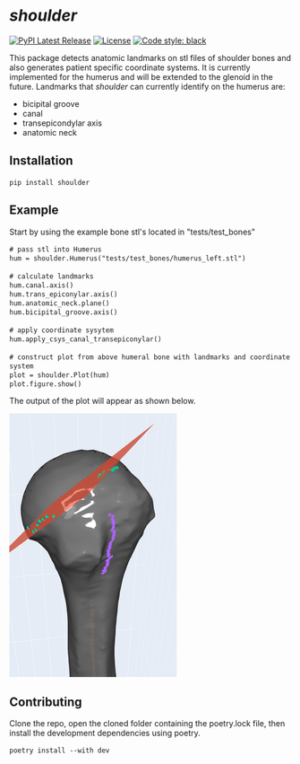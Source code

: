 # *shoulder*

[![PyPI Latest Release](https://img.shields.io/pypi/v/shoulder.svg)](https://pypi.org/project/shoulder/)
[![License](https://img.shields.io/pypi/l/shoulder.svg)](https://github.com/gspangenberg/shoulder/blob/main/LICENSE)
[![Code style: black](https://img.shields.io/badge/code%20style-black-000000.svg)](https://github.com/psf/black)

This package detects anatomic landmarks on stl files of shoulder bones and also generates patient specific coordinate systems. It is currently implemented for the humerus and will be extended to the glenoid in the future. Landmarks that *shoulder* can currently identify on the humerus are:

- bicipital groove
- canal 
- transepicondylar axis
- anatomic neck 


## Installation
```
pip install shoulder
```

## Example
Start by using the example bone stl's located in "tests/test_bones"

    # pass stl into Humerus
    hum = shoulder.Humerus("tests/test_bones/humerus_left.stl")

    # calculate landmarks
    hum.canal.axis()
    hum.trans_epiconylar.axis()
    hum.anatomic_neck.plane()
    hum.bicipital_groove.axis()

    # apply coordinate sysytem
    hum.apply_csys_canal_transepiconylar()

    # construct plot from above humeral bone with landmarks and coordinate system
    plot = shoulder.Plot(hum)
    plot.figure.show()

The output of the plot will appear as shown below.

![Plot of Example code above](images/plot.png)


## Contributing 
Clone the repo, open the cloned folder containing the poetry.lock file, then install the development dependencies using poetry. 
```
poetry install --with dev
```

